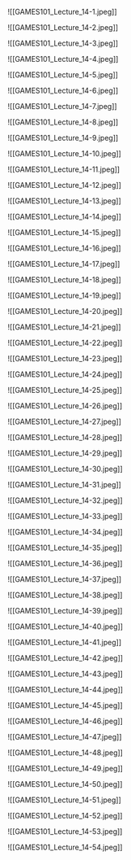 ![[GAMES101_Lecture_14-1.jpeg]]

![[GAMES101_Lecture_14-2.jpeg]]

![[GAMES101_Lecture_14-3.jpeg]]

![[GAMES101_Lecture_14-4.jpeg]]

![[GAMES101_Lecture_14-5.jpeg]]

![[GAMES101_Lecture_14-6.jpeg]]

![[GAMES101_Lecture_14-7.jpeg]]

![[GAMES101_Lecture_14-8.jpeg]]

![[GAMES101_Lecture_14-9.jpeg]]

![[GAMES101_Lecture_14-10.jpeg]]

![[GAMES101_Lecture_14-11.jpeg]]

![[GAMES101_Lecture_14-12.jpeg]]

![[GAMES101_Lecture_14-13.jpeg]]

![[GAMES101_Lecture_14-14.jpeg]]

![[GAMES101_Lecture_14-15.jpeg]]

![[GAMES101_Lecture_14-16.jpeg]]

![[GAMES101_Lecture_14-17.jpeg]]

![[GAMES101_Lecture_14-18.jpeg]]

![[GAMES101_Lecture_14-19.jpeg]]

![[GAMES101_Lecture_14-20.jpeg]]

![[GAMES101_Lecture_14-21.jpeg]]

![[GAMES101_Lecture_14-22.jpeg]]

![[GAMES101_Lecture_14-23.jpeg]]

![[GAMES101_Lecture_14-24.jpeg]]

![[GAMES101_Lecture_14-25.jpeg]]

![[GAMES101_Lecture_14-26.jpeg]]

![[GAMES101_Lecture_14-27.jpeg]]

![[GAMES101_Lecture_14-28.jpeg]]

![[GAMES101_Lecture_14-29.jpeg]]

![[GAMES101_Lecture_14-30.jpeg]]

![[GAMES101_Lecture_14-31.jpeg]]

![[GAMES101_Lecture_14-32.jpeg]]

![[GAMES101_Lecture_14-33.jpeg]]

![[GAMES101_Lecture_14-34.jpeg]]

![[GAMES101_Lecture_14-35.jpeg]]

![[GAMES101_Lecture_14-36.jpeg]]

![[GAMES101_Lecture_14-37.jpeg]]

![[GAMES101_Lecture_14-38.jpeg]]

![[GAMES101_Lecture_14-39.jpeg]]

![[GAMES101_Lecture_14-40.jpeg]]

![[GAMES101_Lecture_14-41.jpeg]]

![[GAMES101_Lecture_14-42.jpeg]]

![[GAMES101_Lecture_14-43.jpeg]]

![[GAMES101_Lecture_14-44.jpeg]]

![[GAMES101_Lecture_14-45.jpeg]]

![[GAMES101_Lecture_14-46.jpeg]]

![[GAMES101_Lecture_14-47.jpeg]]

![[GAMES101_Lecture_14-48.jpeg]]

![[GAMES101_Lecture_14-49.jpeg]]

![[GAMES101_Lecture_14-50.jpeg]]

![[GAMES101_Lecture_14-51.jpeg]]

![[GAMES101_Lecture_14-52.jpeg]]

![[GAMES101_Lecture_14-53.jpeg]]

![[GAMES101_Lecture_14-54.jpeg]]
